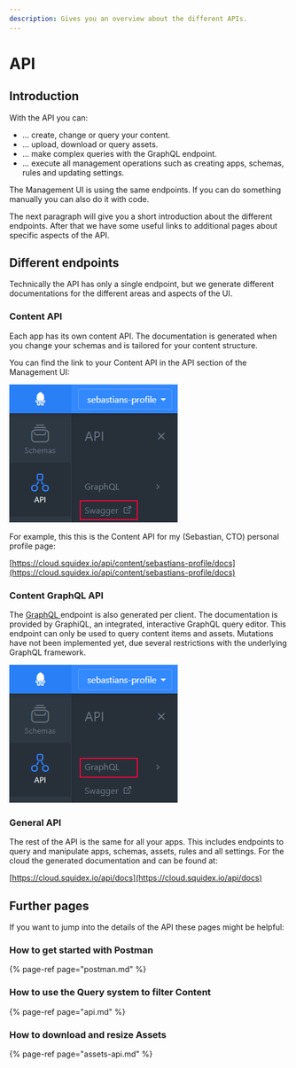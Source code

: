 ```yaml
---
description: Gives you an overview about the different APIs.
---
```


# API

## Introduction

With the API you can:

* ... create, change or query your content.
* ... upload, download or query assets.
* ... make complex queries with the GraphQL endpoint.
* ... execute all management operations such as creating apps, schemas, rules and updating settings.

The Management UI is using the same endpoints. If you can do something manually you can also do it with code.

The next paragraph will give you a short introduction about the different endpoints. After that we have some useful links to additional pages about specific aspects of the API.

## Different endpoints

Technically the API has only a single endpoint, but we generate different documentations for the different areas and aspects of the UI.

### Content API

Each app has its own content API. The documentation is generated when you change your schemas and is tailored for your content structure.

You can find the link to your Content API in the API section of the Management UI:

![Link to content API](../../../.gitbook/assets/image%20%2813%29.png)

For example, this this is the Content API for my \(Sebastian, CTO\) personal profile page:

[https://cloud.squidex.io/api/content/sebastians-profile/docs](https://cloud.squidex.io/api/content/sebastians-profile/docs)

### Content GraphQL API

The [GraphQL ](https://graphql.org/)endpoint is also generated per client. The documentation is provided by GraphiQL, an integrated, interactive GraphQL query editor. This endpoint can only be used to query content items and assets. Mutations have not been implemented yet, due several restrictions with the underlying GraphQL framework.

![Link to your GraphQL API](../../../.gitbook/assets/image%20%282%29.png)

### General API

The rest of the API is the same for all your apps. This includes endpoints to query and manipulate apps, schemas, assets, rules and all settings. For the cloud the generated documentation and can be found at:

[https://cloud.squidex.io/api/docs](https://cloud.squidex.io/api/docs)

## Further pages

If you want to jump into the details of the API these pages might be helpful:

### How to get started with Postman

{% page-ref page="postman.md" %}

### How to use the Query system to filter Content

{% page-ref page="api.md" %}

### How to download and resize Assets

{% page-ref page="assets-api.md" %}

## 

